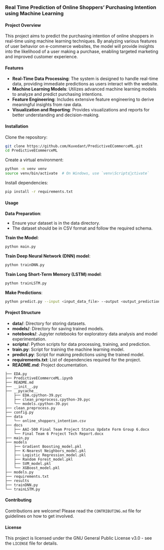 
### Real Time Prediction of Online Shoppers’ Purchasing Intention using Machine Learning

#### Project Overview
This project aims to predict the purchasing intention of online shoppers in real-time using machine learning techniques. By analyzing various features of user behavior on e-commerce websites, the model will provide insights into the likelihood of a user making a purchase, enabling targeted marketing and improved customer experience.

#### Features
- **Real-Time Data Processing**: The system is designed to handle real-time data, providing immediate predictions as users interact with the website.
- **Machine Learning Models**: Utilizes advanced machine learning models to analyze and predict purchasing intentions.
- **Feature Engineering**: Includes extensive feature engineering to derive meaningful insights from raw data.
- **Visualization and Reporting**: Provides visualizations and reports for better understanding and decision-making.

#### Installation

Clone the repository:
```sh
git clone https://github.com/Kuvedant/PredictiveECommerceML.git
cd PredictiveECommerceML
```

Create a virtual environment:
```sh
python -m venv venv
source venv/bin/activate  # On Windows, use `venv\Scriptsctivate`
```

Install dependencies:
```sh
pip install -r requirements.txt
```

#### Usage

**Data Preparation**:
- Ensure your dataset is in the data directory.
- The dataset should be in CSV format and follow the required schema.

**Train the Model**:
```sh
python main.py
```

**Train Deep Neural Network (DNN) model**:
```sh
python trainDNN.py
```

**Train Long Short-Term Memory (LSTM) model**:
```sh
python trainLSTM.py
```

**Make Predictions**:
```sh
python predict.py --input <input_data_file> --output <output_predictions_file>
```

#### Project Structure
- **data/**: Directory for storing datasets.
- **models/**: Directory for saving trained models.
- **notebooks/**: Jupyter notebooks for exploratory data analysis and model experimentation.
- **scripts/**: Python scripts for data processing, training, and prediction.
- **train.py**: Script for training the machine learning model.
- **predict.py**: Script for making predictions using the trained model.
- **requirements.txt**: List of dependencies required for the project.
- **README.md**: Project documentation.

```
├── EDA.py
├── PredictiveECommerceML.ipynb
├── README.md
├── __init__.py
├── __pycache__
│   ├── EDA.cpython-39.pyc
│   ├── clean_preprocess.cpython-39.pyc
│   └── models.cpython-39.pyc
├── clean_preprocess.py
├── config.py
├── data
│   └── online_shoppers_intention.csv
├── docs
│   ├── AAI-500 Final Team Project Status Update Form Group 6.docx
│   └── Final Team 6 Project Tech Report.docx
├── main.py
├── models
│   ├── Gradient Boosting_model.pkl
│   ├── K-Nearest Neighbors_model.pkl
│   ├── Logistic Regression_model.pkl
│   ├── Random Forest_model.pkl
│   ├── SVM_model.pkl
│   └── XGBoost_model.pkl
├── models.py
├── requirements.txt
├── results
├── trainDNN.py
└── trainLSTM.py
```

#### Contributing
Contributions are welcome! Please read the `CONTRIBUTING.md` file for guidelines on how to get involved.

#### License
This project is licensed under the GNU General Public License v3.0 - see the `LICENSE` file for details.
